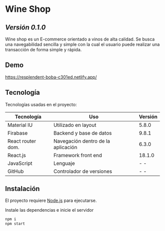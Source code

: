 # Wine Shop

## _Versión 0.1.0_

Wine shop es un E-commerce orientado a vinos de alta calidad. Se busca una navegabilidad sencilla y simple con la cual el usuario puede realizar una transacción de forma simple y rápida.

## Demo

https://resplendent-boba-c301ed.netlify.app/

## Tecnología

Tecnologías usadas en el proyecto:

| Tecnología        | Uso                                | Versión |
| ----------------- | ---------------------------------- | ------- |
| Material IU       | Utilizado en layout                | 5.8.0   |
| Firabase          | Backend y base de datos            | 9.8.1   |
| React router dom. | Navegación dentro de la aplicación | 6.3.0   |
| React.js          | Framework front end                | 18.1.0  |
| JavaScript        | Lenguaje                           | - -     |
| GitHub            | Controlador de versiones           | - -     |

## Instalación

El proyecto requiere [Node.js](https://nodejs.org/) para ejecutarse.

Instale las dependencias e inicie el servidor

```sh
npm i
npm start
```

[node.js]: http://nodejs.org
[ir a pagina]: https://resplendent-boba-c301ed.netlify.app/
